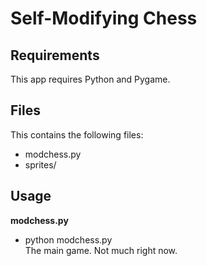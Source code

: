 # Self-Modifying Chess
## Requirements
This app requires Python and Pygame.  

## Files
This contains the following files:
- modchess.py
- sprites/

## Usage
**modchess.py**
- python modchess.py  
The main game. Not much right now.  

